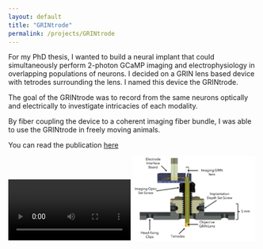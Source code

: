 ```yaml
---
layout: default
title: "GRINtrode"
permalink: /projects/GRINtrode
---
```

For my PhD thesis, I wanted to build a neural implant that could simultaneously perform 2-photon GCaMP imaging and electrophysiology in overlapping populations of neurons. I decided on a GRIN lens based device with tetrodes surrounding the lens. I named this device the GRINtrode. 

The goal of the GRINtrode was to record from the same neurons optically and electrically to investigate intricacies of each modality. 

By fiber coupling the device to a coherent imaging fiber bundle, I was able to use the GRINtrode in freely moving animals. 

You can read the publication [here](https://doi.org/10.1117/1.NPh.9.4.045009)

<p float="left">
    <video src="../assets/GRINtrode.mp4" width="49%" controls></video>
    <img src="../assets/GRINtrode.png" alt="GRINtrode Schematic" width="49%"/>
</p>